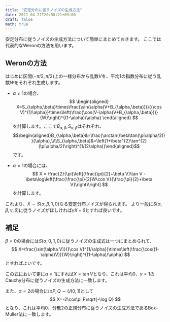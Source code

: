 ```yaml
---
title: "安定分布に従うノイズの生成方法"
date: 2021-04-21T20:58:21+09:00
draft: false
math: true
---
```


安定分布に従うノイズの生成方法について簡単にまとめておきます。
ここでは代表的なWeronの方法を用います。

## Weronの方法
はじめに区間$(-\pi/2,\pi/2)$上の一様分布から乱数$V$を、平均$1$の指数分布に従う乱数$W$をそれぞれ生成します。
- $\alpha\ne1$の場合、
    $$
    \begin{aligned}
    X=S_{\alpha,\beta}\times\frac{\sin(\alpha(V+B_{\alpha,\beta}))}{(\cos V)^{1/\alpha}}\times\left(\frac{\cos(V-\alpha(V+B_{\alpha,\beta}))}{W}\right)^{(1-\alpha)/\alpha}
    \end{aligned}
    $$
    を計算します。ここで$B_{\alpha,\beta},S_{\alpha,\beta}$はそれぞれ、
    $$\begin{aligned}B_{\alpha,\beta}&=\frac{\arctan(\beta\tan(\pi\alpha/2))}{\alpha},\\\\S_{\alpha,\beta}&=\left(1+\beta^{2}\tan^{2}(\pi\alpha/2)\right)^{1/(2\alpha)}\end{aligned}$$
    です。

- $\alpha=1$の場合には、
    $$
    X = \frac{2}{\pi}\left[(\frac{\pi}{2}+\beta V)\tan V - \beta\log\left(\frac{\frac{\pi}{2}W\cos V}{\frac{\pi}{2}+\beta V}\right)\right]
    $$
    を計算します。

これより、$X\sim S(\alpha,\beta,1,0)$なる安定分布ノイズが得られます。
より一般に$S(\alpha,\beta,\gamma,\delta)$に従うノイズがほしければ$\gamma X+\delta$とすれば良いです。

## 補足
$\beta=0$の場合には$S(\alpha,0,1,0)$に従うノイズの生成式は一つにまとめられて、
$$
X=\frac{\sin(\alpha V)}{(\cos V)^{1/\alpha}}\times\left(\frac{\cos((1-\alpha)V)}{W}\right)^{(1-\alpha)/\alpha}
$$
とすればよいです。

この式において更に$\alpha=1$にすれば$X=\tan V$となり、これは平均$0$、$\gamma=1$のCauchy分布に従うノイズの生成方法に一致します。

また、$\alpha=2$の場合には$P,Q\sim U(0,1)$として
$$
X=-2\cos\pi P\sqrt{-\log Q}
$$
となり、これは平均$0$、分散$2$の正規分布に従うノイズの生成方法であるBox–Muller法に一致します。